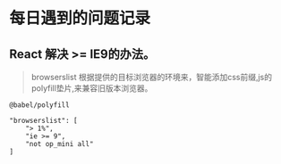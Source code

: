 # 每日遇到的问题记录

## React 解决 >= IE9的办法。

> browserslist  根据提供的目标浏览器的环境来，智能添加css前缀,js的polyfill垫片,来兼容旧版本浏览器。
```
@babel/polyfill
```
``` 
"browserslist": [
    "> 1%",
    "ie >= 9",
    "not op_mini all"
]
```
